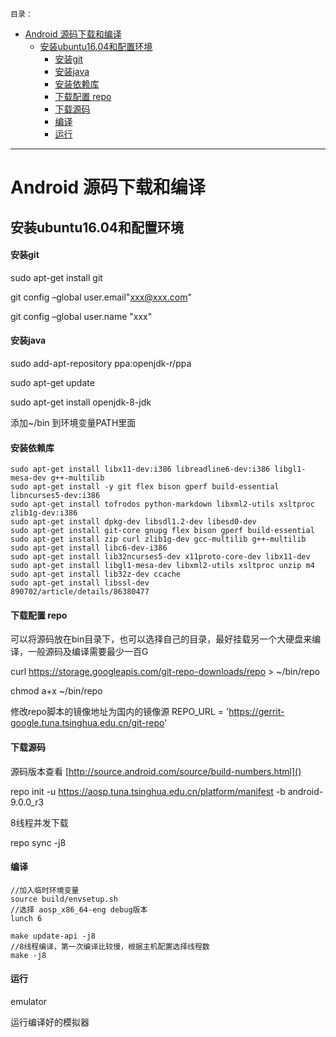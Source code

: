 `目录：`
- [Android 源码下载和编译
](#a7f621d032c443ca7dc12d9fa05e1cca)
  - [安装ubuntu16.04和配置环境
](#5478a3bf91f19f340926449e6c2981ae)
      - [安装git
](#d56611e1926d0047627a057994bb2c8c)
      - [安装java
](#7e1959bddb269d27771cff01bd0b3bc1)
      - [安装依赖库
](#7c23c0eaf52a46e713786ac74adcb854)
      - [下载配置 repo
](#c3d98f95942e5d7c717421c834a8f37e)
      - [下载源码
](#ad93d4bfdedecfb2c0cb0aa2168a76d9)
      - [编译
](#fe11cbd7713c56f6b98172c0beaadb3c)
      - [运行
](#3c6d3883a5143fbbb4b3a365dafa12dc)
---
# <span id="a7f621d032c443ca7dc12d9fa05e1cca"/>Android 源码下载和编译


## <span id="5478a3bf91f19f340926449e6c2981ae"/>安装ubuntu16.04和配置环境


#### <span id="d56611e1926d0047627a057994bb2c8c"/>安装git


sudo apt-get install git
 
git config –global user.email"xxx@xxx.com" 
  
git config –global user.name "xxx"

#### <span id="7e1959bddb269d27771cff01bd0b3bc1"/>安装java


sudo add-apt-repository ppa:openjdk-r/ppa

sudo apt-get update

sudo apt-get install openjdk-8-jdk

添加~/bin 到环境变量PATH里面

#### <span id="7c23c0eaf52a46e713786ac74adcb854"/>安装依赖库


```
sudo apt-get install libx11-dev:i386 libreadline6-dev:i386 libgl1-mesa-dev g++-multilib
sudo apt-get install -y git flex bison gperf build-essential libncurses5-dev:i386
sudo apt-get install tofrodos python-markdown libxml2-utils xsltproc zlib1g-dev:i386
sudo apt-get install dpkg-dev libsdl1.2-dev libesd0-dev
sudo apt-get install git-core gnupg flex bison gperf build-essential
sudo apt-get install zip curl zlib1g-dev gcc-multilib g++-multilib
sudo apt-get install libc6-dev-i386
sudo apt-get install lib32ncurses5-dev x11proto-core-dev libx11-dev
sudo apt-get install libgl1-mesa-dev libxml2-utils xsltproc unzip m4
sudo apt-get install lib32z-dev ccache
sudo apt-get install libssl-dev
890702/article/details/86380477
```

#### <span id="c3d98f95942e5d7c717421c834a8f37e"/>下载配置 repo


可以将源码放在bin目录下，也可以选择自己的目录，最好挂载另一个大硬盘来编译，一般源码及编译需要最少一百G

curl https://storage.googleapis.com/git-repo-downloads/repo > ~/bin/repo

chmod a+x ~/bin/repo

修改repo脚本的镜像地址为国内的镜像源 REPO_URL =
'https://gerrit-google.tuna.tsinghua.edu.cn/git-repo'

#### <span id="ad93d4bfdedecfb2c0cb0aa2168a76d9"/>下载源码


源码版本查看 [http://source.android.com/source/build-numbers.html]()

repo init -u https://aosp.tuna.tsinghua.edu.cn/platform/manifest -b android-9.0.0_r3

8线程并发下载

repo sync -j8

#### <span id="fe11cbd7713c56f6b98172c0beaadb3c"/>编译


```
//加入临时环境变量
source build/envsetup.sh
//选择 aosp_x86_64-eng debug版本
lunch 6 

make update-api -j8
//8线程编译，第一次编译比较慢，根据主机配置选择线程数
make -j8
```

#### <span id="3c6d3883a5143fbbb4b3a365dafa12dc"/>运行


emulator 

运行编译好的模拟器





    